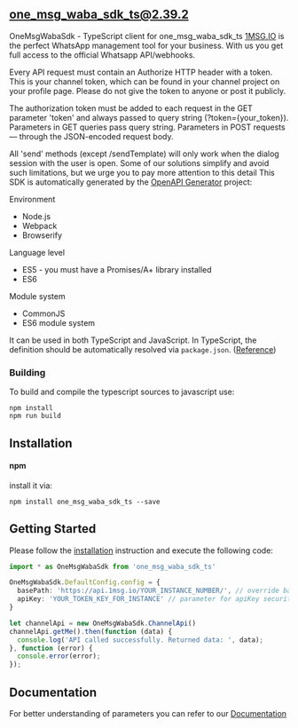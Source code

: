 ## one_msg_waba_sdk_ts@2.39.2

OneMsgWabaSdk - TypeScript client for one_msg_waba_sdk_ts
[1MSG.IO](https://1msg.io/) is the perfect WhatsApp management tool for your business. With us you get full access to the official Whatsapp API/webhooks.

Every API request must contain an Authorize HTTP header with a token.
This is your channel token, which can be found in your channel project on your profile page.
Please do not give the token to anyone or post it publicly.

The authorization token must be added to each request in the GET parameter 'token' and always passed to query string (?token={your_token}).
Parameters in GET queries pass query string. Parameters in POST requests — through the JSON-encoded request body.

All 'send' methods (except /sendTemplate) will only work when the dialog session with the user is open. Some of our solutions simplify and avoid such limitations, but we urge you to pay more attention to this detail
This SDK is automatically generated by the [OpenAPI Generator](https://openapi-generator.tech) project:

Environment
* Node.js
* Webpack
* Browserify

Language level
* ES5 - you must have a Promises/A+ library installed
* ES6

Module system
* CommonJS
* ES6 module system

It can be used in both TypeScript and JavaScript. In TypeScript, the definition should be automatically resolved via `package.json`. ([Reference](http://www.typescriptlang.org/docs/handbook/typings-for-npm-packages.html))

### Building

To build and compile the typescript sources to javascript use:
```
npm install
npm run build
```

## Installation

#### npm
install it via:

```shell
npm install one_msg_waba_sdk_ts --save
```

## Getting Started

Please follow the [installation](#installation) instruction and execute the following code:

```typescript
import * as OneMsgWabaSdk from 'one_msg_waba_sdk_ts'

OneMsgWabaSdk.DefaultConfig.config = {
  basePath: 'https://api.1msg.io/YOUR_INSTANCE_NUMBER/', // override base path
  apiKey: 'YOUR_TOKEN_KEY_FOR_INSTANCE' // parameter for apiKey security
}

let channelApi = new OneMsgWabaSdk.ChannelApi()
channelApi.getMe().then(function (data) {
  console.log('API called successfully. Returned data: ', data);
}, function (error) {
  console.error(error);
});

```

## Documentation
For better understanding of parameters you can refer to our [Documentation](https://docs.1msg.io/)

